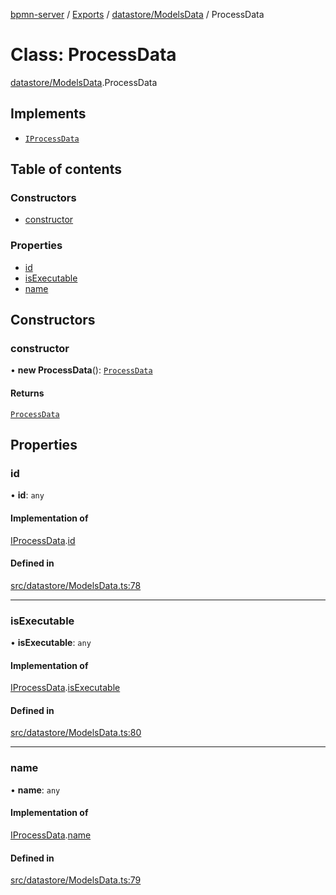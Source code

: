 [bpmn-server](../README.md) / [Exports](../modules.md) / [datastore/ModelsData](../modules/datastore_ModelsData.md) / ProcessData

# Class: ProcessData

[datastore/ModelsData](../modules/datastore_ModelsData.md).ProcessData

## Implements

- [`IProcessData`](../interfaces/interfaces_DataObjects.IProcessData.md)

## Table of contents

### Constructors

- [constructor](datastore_ModelsData.ProcessData.md#constructor)

### Properties

- [id](datastore_ModelsData.ProcessData.md#id)
- [isExecutable](datastore_ModelsData.ProcessData.md#isexecutable)
- [name](datastore_ModelsData.ProcessData.md#name)

## Constructors

### constructor

• **new ProcessData**(): [`ProcessData`](datastore_ModelsData.ProcessData.md)

#### Returns

[`ProcessData`](datastore_ModelsData.ProcessData.md)

## Properties

### id

• **id**: `any`

#### Implementation of

[IProcessData](../interfaces/interfaces_DataObjects.IProcessData.md).[id](../interfaces/interfaces_DataObjects.IProcessData.md#id)

#### Defined in

[src/datastore/ModelsData.ts:78](https://github.com/linonetwo/bpmn-server/blob/02da6f2/src/datastore/ModelsData.ts#L78)

___

### isExecutable

• **isExecutable**: `any`

#### Implementation of

[IProcessData](../interfaces/interfaces_DataObjects.IProcessData.md).[isExecutable](../interfaces/interfaces_DataObjects.IProcessData.md#isexecutable)

#### Defined in

[src/datastore/ModelsData.ts:80](https://github.com/linonetwo/bpmn-server/blob/02da6f2/src/datastore/ModelsData.ts#L80)

___

### name

• **name**: `any`

#### Implementation of

[IProcessData](../interfaces/interfaces_DataObjects.IProcessData.md).[name](../interfaces/interfaces_DataObjects.IProcessData.md#name)

#### Defined in

[src/datastore/ModelsData.ts:79](https://github.com/linonetwo/bpmn-server/blob/02da6f2/src/datastore/ModelsData.ts#L79)
